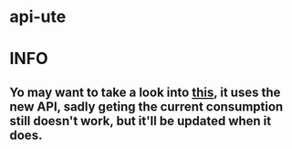 # api-ute
# INFO
## Yo may want to take a look into [this](https://gitlab.com/aronkahrs-us/ute), it uses the new API, sadly geting the current consumption still doesn't work, but it'll be updated when it does.
